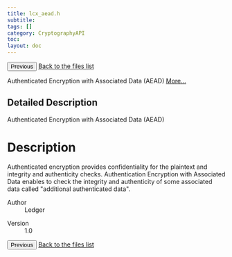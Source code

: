 ```yaml
---
title: lcx_aead.h
subtitle:
tags: []
category: CryptographyAPI
toc:
layout: doc
---
```


<button class="uk-button uk-button-default uk-button-small uk-margin-medium-top" onclick="history.back()">Previous</button>
<a class="uk-button uk-button-default uk-button-small uk-margin-medium-top crypto-button" href="../../crypto-api/files">Back to the files list</a>


<p>Authenticated Encryption with Associated Data (AEAD)  
<a href="#details">More...</a></p>
<a name="details" id="details"></a>

## Detailed Description

<div class="textblock"><p>Authenticated Encryption with Associated Data (AEAD) </p>
<h1><a class="anchor" id="Description"></a>
Description</h1>
<p>Authenticated encryption provides confidentiality for the plaintext and integrity and authenticity checks. Authentication Encryption with Associated Data enables to check the integrity and authenticity of some associated data called "additional authenticated data".</p>
<dl class="section author"><dt>Author</dt><dd>Ledger </dd></dl>
<dl class="section version"><dt>Version</dt><dd>1.0 </dd></dl>
<button class="uk-button uk-button-default uk-button-small uk-margin-medium-top" onclick="history.back()">Previous</button>
<a class="uk-button uk-button-default uk-button-small uk-margin-medium-top crypto-button" href="../../crypto-api/files">Back to the files list</a>
